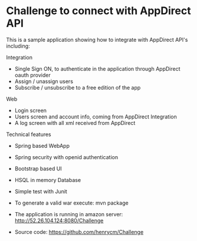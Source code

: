 # Challenge to connect with AppDirect API

This is a sample application showing how to integrate with AppDirect API's including:

Integration
- Single Sign ON, to authenticate in the application through AppDirect oauth provider
- Assign / unassign users
- Subscribe / unsubscribe to a free edition of the app

Web
- Login screen
- Users screen and account info, coming from AppDirect Integration
- A log screen with all xml received from AppDirect

Technical features
- Spring based WebApp
- Spring security with openid authentication
- Bootstrap based UI
- HSQL in memory Database
- Simple test with Junit


- To generate a valid war execute: mvn package

- The application is running in amazon server: http://52.26.104.124:8080/Challenge

- Source code: https://github.com/henrycm/Challenge


